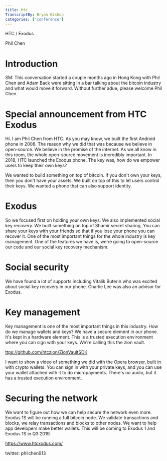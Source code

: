```yaml
---
title: Htc
TranscriptBy: Bryan Bishop
categories: ['conference']
---
```


HTC / Exodus

Phil Chen

# Introduction

SM: This conversation started a couple months ago in Hong Kong with Phil Chen and Adam Back were sitting in a bar talking about the bitcoin industry and what would move it forward. Without further adue, please welcome Phil Chen.

# Special announcement from HTC Exodus

Hi. I am Phil Chen from HTC. As you may know, we  built the first Android phone in 2008. The reason why we did that was because we believe in open-source. We believe in the promise of the internet. As we all know in this room, the whole open-source movement is incredibly important. In 2018, HTC launched the Exodus phone. The key was, how do we empower users to keep their own keys?

We wanted to build something on top of bitcoin. If you don't own your keys, then you don't have your assets. We built on top of this to let users control their keys.  We wanted a phone that can also support identity.

# Exodus

So we focused first on holding your own keys. We also implemented social key recovery. We built something on top of Shamir secret sharing. You can share your keys with your friends so that if you lose your phone you can recover it. One of the most important things for the whole industry is key management. One of the features we have is, we're going to open-source our code and our social key recovery mechanism.

# Social security

We have found a lot of supports including Vitalik Buterin who was excited about social key recovery in our phone. Charlie Lee was also an advisor for Exodus.

# Key management

Key management is one of the most important things in this industry. How do we manage wallets and keys? We have a secure element in our phone. It's kept in a hardware element. This is a trusted execution environment where you can sign with your keys. We're calling this the zion vault.

<ttps://github.com/htczion/ZionVaultSDK>

I want to show a video of something we did with the Opera browser, built in with crypto wallets. You can sign in with your private keys, and you can use your wallet attached with it to do micropayments. There's no audio, but it has a trusted execution environment.

# Securing the network

We want to figure out how we can help secure the network even more. Exodus 1S will be running a full bitcoin node. We validate transactions and blocks, we relay transactions and blocks to other nodes. We want to help app developers make better wallets. This will be coming to Exodus 1 and Exodus 1S in Q3 2019.

https://www.htcxodus.com/

twitter: philchen913
